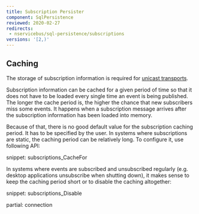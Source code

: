 ```yaml
---
title: Subscription Persister
component: SqlPersistence
reviewed: 2020-02-27
redirects:
 - nservicebus/sql-persistence/subscriptions
versions: '[2,)'
---
```



## Caching

The storage of subscription information is required for [unicast transports](/transports/types.md#unicast-only-transports).

Subscription information can be cached for a given period of time so that it does not have to be loaded every single time an event is being published. The longer the cache period is, the higher the chance that new subscribers miss some events. It happens when a subscription message arrives after the subscription information has been loaded into memory.

Because of that, there is no good default value for the subscription caching period. It has to be specified by the user. In systems where subscriptions are static, the caching period can be relatively long. To configure it, use following API:

snippet: subscriptions_CacheFor

In systems where events are subscribed and unsubscribed regularly (e.g. desktop applications unsubscribe when shutting down), it makes sense to keep the caching period short or to disable the caching altogether:

snippet: subscriptions_Disable

partial: connection